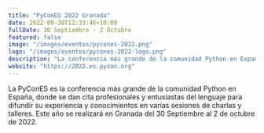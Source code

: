 ```yaml
---
title: "PyConES 2022 Granada"
date: 2022-09-30T12:33:46+10:00
fullDate: 30 Septiembre - 2 Octubre
featured: false
image: "/images/eventos/pycones-2022.png"
logo: "/images/eventos/pycones-2022-logo.png"
description: "La conferencia más grande de la comunidad Python en España, donde se dan cita profesionales y entusiastas del lenguaje para difundir su experiencia y conocimientos."
website: "https://2022.es.pycon.org"
---
```


La PyConES es la conferencia más grande de la comunidad Python en España, donde se dan cita profesionales y entusiastas del lenguaje para difundir su experiencia y conocimientos en varias sesiones de charlas y talleres. Este año se realizará en Granada del 30 Septiembre al 2 de octubre de 2022. 
